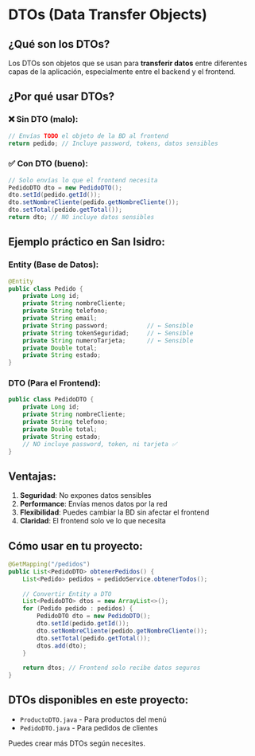 # DTOs (Data Transfer Objects)

## ¿Qué son los DTOs?

Los DTOs son objetos que se usan para **transferir datos** entre diferentes capas de la aplicación, especialmente entre el backend y el frontend.

## ¿Por qué usar DTOs?

### ❌ Sin DTO (malo):
```java
// Envías TODO el objeto de la BD al frontend
return pedido; // Incluye password, tokens, datos sensibles
```

### ✅ Con DTO (bueno):
```java
// Solo envías lo que el frontend necesita
PedidoDTO dto = new PedidoDTO();
dto.setId(pedido.getId());
dto.setNombreCliente(pedido.getNombreCliente());
dto.setTotal(pedido.getTotal());
return dto; // NO incluye datos sensibles
```

## Ejemplo práctico en San Isidro:

### Entity (Base de Datos):
```java
@Entity
public class Pedido {
    private Long id;
    private String nombreCliente;
    private String telefono;
    private String email;
    private String password;           // ← Sensible
    private String tokenSeguridad;     // ← Sensible
    private String numeroTarjeta;      // ← Sensible
    private Double total;
    private String estado;
}
```

### DTO (Para el Frontend):
```java
public class PedidoDTO {
    private Long id;
    private String nombreCliente;
    private String telefono;
    private Double total;
    private String estado;
    // NO incluye password, token, ni tarjeta ✅
}
```

## Ventajas:

1. **Seguridad**: No expones datos sensibles
2. **Performance**: Envías menos datos por la red
3. **Flexibilidad**: Puedes cambiar la BD sin afectar el frontend
4. **Claridad**: El frontend solo ve lo que necesita

## Cómo usar en tu proyecto:

```java
@GetMapping("/pedidos")
public List<PedidoDTO> obtenerPedidos() {
    List<Pedido> pedidos = pedidoService.obtenerTodos();
    
    // Convertir Entity a DTO
    List<PedidoDTO> dtos = new ArrayList<>();
    for (Pedido pedido : pedidos) {
        PedidoDTO dto = new PedidoDTO();
        dto.setId(pedido.getId());
        dto.setNombreCliente(pedido.getNombreCliente());
        dto.setTotal(pedido.getTotal());
        dtos.add(dto);
    }
    
    return dtos; // Frontend solo recibe datos seguros
}
```

## DTOs disponibles en este proyecto:

- `ProductoDTO.java` - Para productos del menú
- `PedidoDTO.java` - Para pedidos de clientes

Puedes crear más DTOs según necesites.
